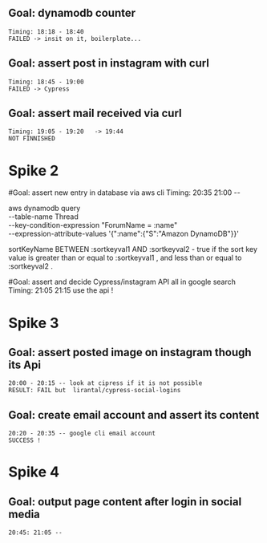 
## Goal: dynamodb counter 
	Timing: 18:18 - 18:40
	FAILED -> insit on it, boilerplate... 

## Goal: assert post in instagram with curl
	Timing: 18:45 - 19:00
	FAILED -> Cypress 

## Goal: assert mail received via curl
	Timing: 19:05 - 19:20	-> 19:44
	NOT FINNISHED 



# Spike 2

#Goal: assert new entry in database via aws cli
	Timing: 20:35 21:00 -- 

aws dynamodb query \
    --table-name Thread \
    --key-condition-expression "ForumName = :name" \
    --expression-attribute-values  '{":name":{"S":"Amazon DynamoDB"}}'

sortKeyName BETWEEN :sortkeyval1 AND :sortkeyval2 - true if the sort key value is greater than or equal to :sortkeyval1 , and less than or equal to :sortkeyval2 .

#Goal:  assert and decide Cypress/instagram API all in google search 
	Timing: 21:05 21:15
use the api !



# Spike 3

## Goal: assert posted image on instagram though its Api  
	20:00 - 20:15 -- look at cipress if it is not possible
	RESULT: FAIL but  lirantal/cypress-social-logins

## Goal: create email account and assert its content
	20:20 - 20:35 -- google cli email account 
	SUCCESS !


# Spike 4 

## Goal: output page content after login in social media

	20:45: 21:05 -- 






